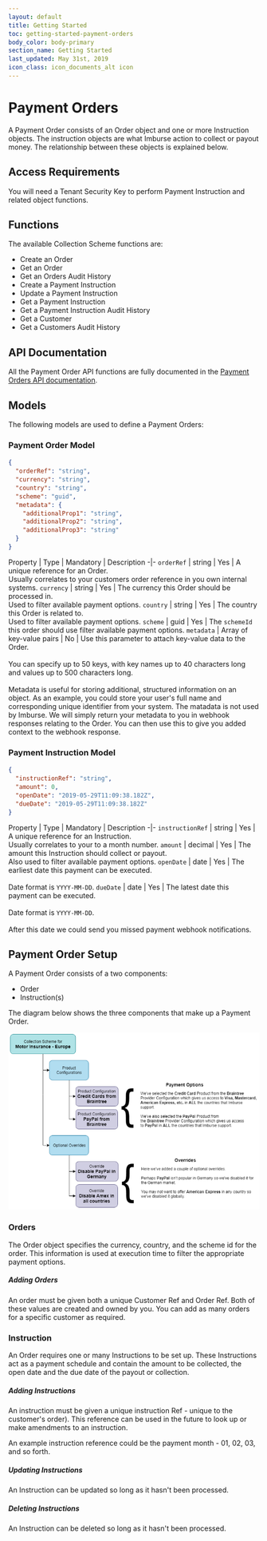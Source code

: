 ```yaml
---
layout: default
title: Getting Started
toc: getting-started-payment-orders
body_color: body-primary
section_name: Getting Started
last_updated: May 31st, 2019
icon_class: icon_documents_alt icon
---
```

# Payment Orders
A Payment Order consists of an Order object and one or more Instruction objects. The instruction objects are what Imburse action to collect or payout money. The relationship between these objects is explained below.

## Access Requirements
You will need a Tenant Security Key to perform Payment Instruction and related object functions.

## Functions
The available Collection Scheme functions are:

- Create an Order
- Get an Order
- Get an Orders Audit History
- Create a Payment Instruction
- Update a Payment Instruction
- Get a Payment Instruction
- Get a Payment Instruction Audit History
- Get a Customer
- Get a Customers Audit History

## API Documentation
All the Payment Order API functions are fully documented in the [Payment Orders API documentation](https://api-docs.imbursepayments.com/?version=latest#e431af90-ea5d-468b-838f-64603b97999f).

## Models
The following models are used to define a Payment Orders:

### Payment Order Model
```json
{
  "orderRef": "string",
  "currency": "string",
  "country": "string",
  "scheme": "guid",
  "metadata": {
    "additionalProp1": "string",
    "additionalProp2": "string",
    "additionalProp3": "string"
  }
}
```

Property | Type | Mandatory | Description
-|-
`orderRef` | string | Yes | A unique reference for an Order.<br/>Usually correlates to your customers order reference in you own internal systems.
`currency` | string | Yes | The currency this Order should be processed in.<br/>Used to filter available payment options.
`country` | string | Yes | The country this Order is related to.<br/>Used to filter available payment options.
`scheme` | guid | Yes | The `schemeId` this order should use filter available payment options.
`metadata` | Array of key-value pairs | No | Use this parameter to attach key-value data to the Order.<br/><br/>You can specify up to 50 keys, with key names up to 40 characters long and values up to 500 characters long.<br/><br/>Metadata is useful for storing additional, structured information on an object. As an example, you could store your user's full name and corresponding unique identifier from your system. The matadata is not used by Imburse. We will simply return your metadata to you in webhook responses relating to the Order. You can then use this to give you added context to the webhook response.

### Payment Instruction Model
```json
{
  "instructionRef": "string",
  "amount": 0,
  "openDate": "2019-05-29T11:09:38.182Z",
  "dueDate": "2019-05-29T11:09:38.182Z"
}
```

Property | Type | Mandatory | Description
-|-
`instructionRef` | string | Yes | A unique reference for an Instruction.<br/>Usually correlates to your to a month number.
`amount` | decimal | Yes | The amount this Instruction should collect or payout.<br/>Also used to filter available payment options.
`openDate` | date | Yes | The earliest date this payment can be executed.<br/><br/>Date format is `YYYY-MM-DD`.
`dueDate` | date | Yes | The latest date this payment can be executed.<br/><br/>Date format is `YYYY-MM-DD`.<br/><br/>After this date we could send you missed payment webhook notifications.

## Payment Order Setup
A Payment Order consists of a two components:

- Order
- Instruction(s)

The diagram below shows the three components that make up a Payment Order.

<img src="/assets/images/guides/getting-started/collection-scheme-breakdown.png" style="width:800px;" title="Collection Scheme" alt="Collection Scheme"/>

### Orders
The Order object specifies the currency, country, and the scheme id for the order. This information is used at execution time to filter the appropriate payment options. 

##### Adding Orders
An order must be given both a unique Customer Ref and Order Ref. Both of these values are created and owned by you. You can add as many orders for a specific customer as required.

### Instruction
An Order requires one or many Instructions to be set up. These Instructions act as a payment schedule and contain the amount to be collected, the open date and the due date of the payout or collection.

##### Adding Instructions
An instruction must be given a unique instruction Ref - unique to the customer's order). This reference can be used in the future to look up or make amendments to an instruction.

An example instruction reference could be the payment month - 01, 02, 03, and so forth.

##### Updating Instructions
An Instruction can be updated so long as it hasn't been processed.

##### Deleting Instructions
An Instruction can be deleted so long as it hasn't been processed.